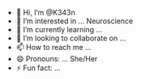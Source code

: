 - 👋 Hi, I’m @K343n
- 👀 I’m interested in ... Neuroscience
- 🌱 I’m currently learning ... 
- 💞️ I’m looking to collaborate on ... 
- 📫 How to reach me ...
- 😄 Pronouns: ... She/Her
- ⚡ Fun fact: ... 

<!---
K343n/K343n is a ✨ special ✨ repository because its `README.md` (this file) appears on your GitHub profile.
You can click the Preview link to take a look at your changes.
--->

